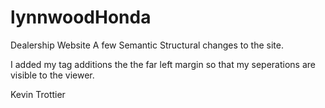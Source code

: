 lynnwoodHonda
=============

Dealership Website
A few Semantic Structural changes to the site.

I added my tag additions the the far left margin so that my seperations are visible to the viewer.

Kevin Trottier
